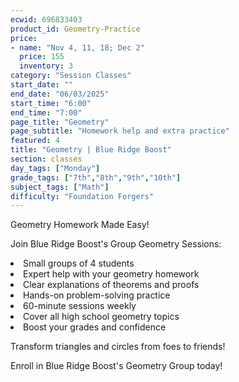 ```yaml
---
ecwid: 696833403
product_id: Geometry-Practice
price:
- name: "Nov 4, 11, 18; Dec 2"
  price: 155
  inventory: 3
category: "Session Classes"
start_date: ""
end_date: "06/03/2025"
start_time: "6:00"
end_time: "7:00"
page_title: "Geometry"
page_subtitle: "Homework help and extra practice"
featured: 4
title: "Geometry | Blue Ridge Boost"
section: classes
day_tags: ["Monday"]
grade_tags: ["7th","8th","9th","10th"]
subject_tags: ["Math"]
difficulty: "Foundation Forgers"
---
```

<p>Geometry Homework Made Easy!</p><p>Join Blue Ridge Boost's Group Geometry Sessions:</p><li> Small groups of 4 students</li><li>Expert help with your geometry homework</li><li> Clear explanations of theorems and proofs</li><li>Hands-on problem-solving practice</li><li>60-minute sessions weekly</li><li>Cover all high school geometry topics</li><li>Boost your grades and confidence</li><p>Transform triangles and circles from foes to friends!</p><p>Enroll in Blue Ridge Boost's Geometry Group today!</p>
